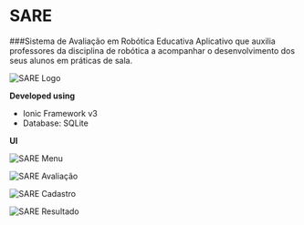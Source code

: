 # SARE
###Sistema de Avaliação em Robótica Educativa
Aplicativo que auxilia professores da disciplina de robótica a acompanhar o desenvolvimento dos seus alunos em práticas de sala.

![SARE Logo](src/assets/img/logo.png)

**Developed using**
- Ionic Framework v3
- Database: SQLite

**UI**

![SARE Menu](ui_readme/render+menu.jpg)<!-- .element height="50%" width="50%" -->

![SARE Avaliação](ui_readme/render+avaliacao-questao.jpg)<!-- .element height="50%" width="50%" -->

![SARE Cadastro](ui_readme/render+cadastro.jpg)<!-- .element height="50%" width="50%" -->

![SARE Resultado](ui_readme/render+avaliacao-resultado.jpg)<!-- .element height="50%" width="50%" -->



